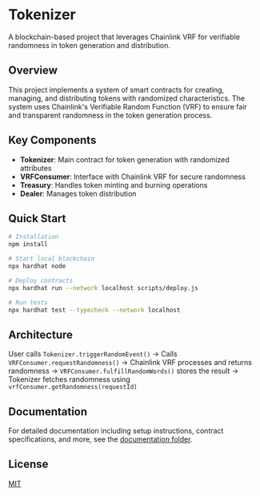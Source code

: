 # Tokenizer

A blockchain-based project that leverages Chainlink VRF for verifiable randomness in token generation and distribution.

## Overview

This project implements a system of smart contracts for creating, managing, and distributing tokens with randomized characteristics. The system uses Chainlink's Verifiable Random Function (VRF) to ensure fair and transparent randomness in the token generation process.

## Key Components

- **Tokenizer**: Main contract for token generation with randomized attributes
- **VRFConsumer**: Interface with Chainlink VRF for secure randomness
- **Treasury**: Handles token minting and burning operations
- **Dealer**: Manages token distribution

## Quick Start

```bash
# Installation
npm install

# Start local blockchain
npx hardhat node

# Deploy contracts
npx hardhat run --network localhost scripts/deploy.js

# Run tests
npx hardhat test --typecheck --network localhost
```

## Architecture

User calls `Tokenizer.triggerRandomEvent()` → Calls `VRFConsumer.requestRandomness()` → Chainlink VRF processes and returns randomness → `VRFConsumer.fulfillRandomWords()` stores the result → Tokenizer fetches randomness using `vrfConsumer.getRandomness(requestId)`

## Documentation

For detailed documentation including setup instructions, contract specifications, and more, see the [documentation folder](./documentation).

## License

[MIT](LICENSE)